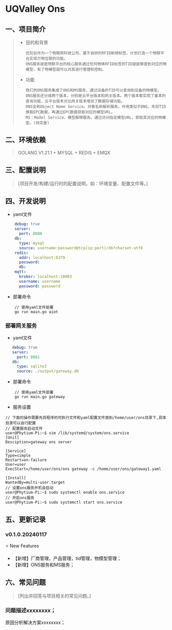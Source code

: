 # UQValley Ons

## 一、项目简介

>- 目的和背景
> 
>       优刻谷作为一个物联网科技公司，基于自研的RFID射频标签，计划打造一个物联平台实现万物互联的功能。
>       ONS服务就是物联平台的核心服务通过任何物体RFID标签的TID就能够查到对应的物模型，有了物模型就可以对其进行管理和控制。
>- 功能
>       
>       我们的ONS服务集成了ONS和MS服务，通过设备的TID可以查询到设备的物模型。ONS服务还分成两个版本，分别是云平台版本和网关版本。两个版本都实现了基本的查询功能，云平台版本对比网关版本增加了数据存储功能。
>       ONS全称Object Name Service，对象名称解析服务。作用类似于DNS，先将TID换取EPC数据，再通过EPC数据获取对应的模型URL。
>       MS：Model Service，模型解释服务。通过访问指定模型URL，获取其对应的物模型。(待完善)

## 二、环境依赖

> GOLANG V1.21.1 + MYSQL + REDIS + EMQX

## 三、配置说明

> [项目开发/构建/运行时的配置说明，如：环境变量、配置文件等。]

## 四、开发说明
- yaml文件
```yaml
    debug: true
    server:
      port: 8080
    db:
      type: mysql
      source: username:password@tcp(ip:port)/db?charset-utf8
    redis:
      addr: localhost:6379
      password:
      db:
    mqtt:
      broker: localhost:18083
      username: username
      password: password

```
- 部署命令
```shell
    // 使用yaml文件部署
    go run main.go aiot
```
### 部署网关服务
- yaml文件
```yaml
   debug: true
   server:
     port: 8081
   db:
     type: sqlite3
     source: ./output/gateway.db

```
- 部署命令
```shell
    // 使用yaml文件部署
    go run main.go gateway
```
- 服务设置
```shell
// 下面的操作需要先将程序的可执行文件和yaml配置文件放到/home/user/ons目录下,具体目录可以自行配置
// 配置服务启动文件
user@Phytium-Pi:~$ vim /lib/systemd/system/ons.service
[Unit]
Desciption=gateway ons server

[Service]
Type=simple
Restart=on-failure
User=user
ExecStart=/home/user/ons/ons gateway -c /home/user/ons/gateway1.yaml

[Install]
WantedBy=multi-user.target
// 设置ons服务开机自启动
user@Phytium-Pi:~$ sudo systemctl enable ons.service
// 开启ons服务
user@Phytium-Pi:~$ sudo systemctl start ons.service
```

## 五、更新记录

### v0.1.0.20240117

⭐ New Features

- 【新增】厂商管理，产品管理，tid管理，物模型管理；
- 【新增】ONS服务和MS服务；


## 六、常见问题

> [列出并回答与项目相关的常见问题。]

### 问题描述xxxxxxxx；

原因分析解决方案xxxxxxxx；
